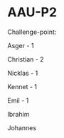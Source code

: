 # AAU-P2

Challenge-point:

Asger - 1

Christian - 2

Nicklas - 1

Kennet - 1

Emil - 1

Ibrahim

Johannes

